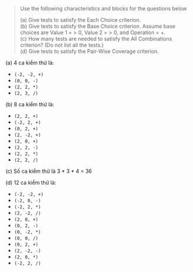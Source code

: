 > Use the following characteristics and blocks for the questions below
>
>(a) Give tests to satisfy the Each Choice criterion.\
 (b) Give tests to satisfy the Base Choice criterion. Assume base
 choices are Value 1 = > 0, Value 2 = > 0, and Operation = +.\
 (c) How many tests are needed to satisfy the All Combinations
 criterion? (Do not list all the tests.)\
 (d) Give tests to satisfy the Pair-Wise Coverage criterion.
>

(a) 4 ca kiểm thử là:
+ ```(-2, -2, +)```
+ ```(0, 0, -)```
+ ```(2, 2, *)```
+ ```(2, 3, /)```

(b) 8 ca kiểm thử là:
+ ```(2, 2, +)```
+ ```(-2, 2, +)```
+ ```(0, 2, +)```
+ ```(2, -2, +)```
+ ```(2, 0, +)```
+ ```(2, 2, -)```
+ ```(2, 2, *)```
+ ```(2, 2, /)```

(c) Số ca kiểm thử là 3 * 3 * 4 = 36


(d) 12 ca kiểm thử là:
+ ```(-2, -2, +)```
+ ```(-2, 0, -)```
+ ```(-2, 2, *)```
+ ```(2, -2, /)```
+ ```(2, 0, +)```
+ ```(0, 2, -)```
+ ```(0, -2, *)```
+ ```(0, 0, /)```
+ ```(0, 2, +)```
+ ```(2, -2, -)```
+ ```(2, 0, *)```
+ ```(-2, 2, /)```
